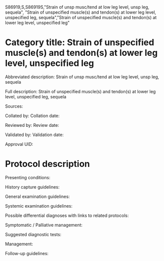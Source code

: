 S86919,S,S86919S,"Strain of unsp musc/tend at low leg level, unsp leg, sequela", "Strain of unspecified muscle(s) and tendon(s) at lower leg level, unspecified leg, sequela","Strain of unspecified muscle(s) and tendon(s) at lower leg level, unspecified leg"
# Category title: Strain of unspecified muscle(s) and tendon(s) at lower leg level, unspecified leg

Abbreviated description: Strain of unsp musc/tend at low leg level, unsp leg, sequela

Full description: Strain of unspecified muscle(s) and tendon(s) at lower leg level, unspecified leg, sequela

Sources:

Collated by:
Collation date:

Reviewed by:
Review date:

Validated by:
Validation date:

Approval UID:

# Protocol description

Presenting conditions:

History capture guidelines:

General examination guidelines:

Systemic examination guidelines:

Possible differential diagnoses with links to related protocols:

Symptomatic / Palliative management:

Suggested diagnostic tests:

Management:

Follow-up guidelines:
